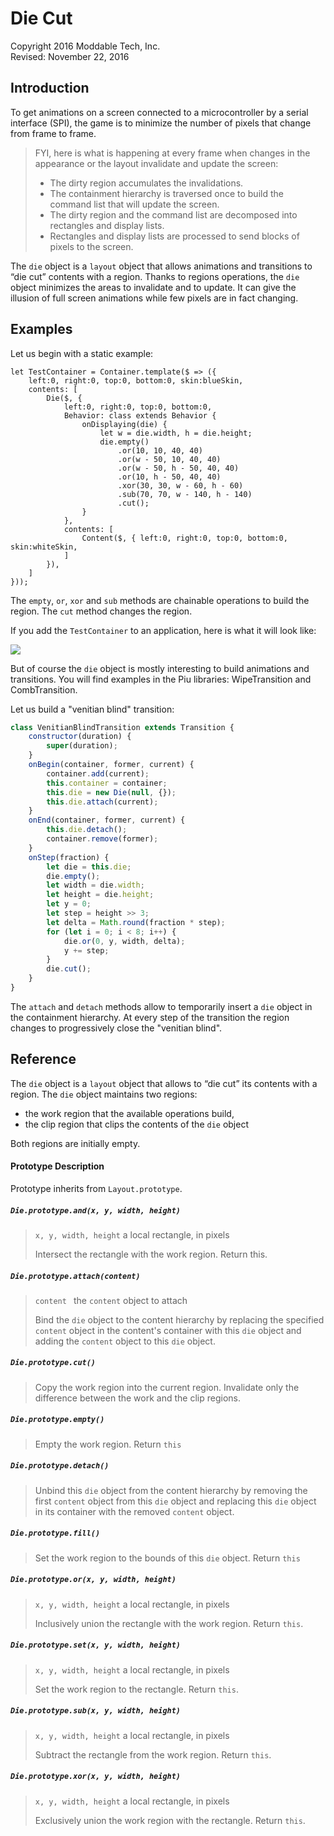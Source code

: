 # Die Cut
Copyright 2016 Moddable Tech, Inc.<BR>
Revised: November 22, 2016

## Introduction

To get animations on a screen connected to a microcontroller by a serial interface (SPI), the game is to minimize the number of pixels that change from frame to frame.

> FYI, here is what is happening at every frame when changes in the appearance or the layout invalidate and update the screen:
>
> - The dirty region accumulates the invalidations.
> - The containment hierarchy is traversed once to build the command list that will update the screen.
> - The dirty region and the command list are decomposed into rectangles and display lists.
> - Rectangles and display lists are processed to send blocks of pixels to the screen.

The `die` object is a `layout` object that allows animations and transitions to “die cut” contents with a region. Thanks to regions operations, the `die` object minimizes the areas to invalidate and to update. It can give the illusion of full screen animations while few pixels are in fact changing.

## Examples

Let us begin with a static example:

	let TestContainer = Container.template($ => ({
		left:0, right:0, top:0, bottom:0, skin:blueSkin,
		contents: [
			Die($, {
				left:0, right:0, top:0, bottom:0,
				Behavior: class extends Behavior {
					onDisplaying(die) {
						let w = die.width, h = die.height;
						die.empty()
							.or(10, 10, 40, 40)
							.or(w - 50, 10, 40, 40)
							.or(w - 50, h - 50, 40, 40)
							.or(10, h - 50, 40, 40)
							.xor(30, 30, w - 60, h - 60)
							.sub(70, 70, w - 140, h - 140)
							.cut();
					}
				},
				contents: [
					Content($, { left:0, right:0, top:0, bottom:0, skin:whiteSkin,
				]
			}),
		]
	}));

The `empty`, `or`, `xor` and `sub` methods are chainable operations to build the region. The `cut` method changes the region.

If you add the `TestContainer` to an application, here is what it will look like:

![](./../assets/die-cut/die-cut.png)

But of course the `die` object is mostly interesting to build animations and transitions. You will find examples in the Piu libraries: WipeTransition and CombTransition.

Let us build a "venitian blind" transition:

```js
class VenitianBlindTransition extends Transition {
	constructor(duration) {
		super(duration);
	}
	onBegin(container, former, current) {
		container.add(current);
		this.container = container;
		this.die = new Die(null, {});
		this.die.attach(current);
	}
	onEnd(container, former, current) {
		this.die.detach();
		container.remove(former);
	}
	onStep(fraction) {
		let die = this.die;
		die.empty();
		let width = die.width;
		let height = die.height;
		let y = 0;
		let step = height >> 3;
		let delta = Math.round(fraction * step);
		for (let i = 0; i < 8; i++) {
			die.or(0, y, width, delta);
			y += step;
		}
		die.cut();
	}
}
```

The `attach` and `detach` methods allow to temporarily insert a `die` object in the containment hierarchy. At every step of the transition the region changes to progressively close the "venitian blind".

## Reference

The `die` object is a `layout` object that allows to “die cut” its contents with a region. The `die` object maintains two regions:

- the work region that the available operations build,
- the clip region that clips the contents of the `die` object

Both regions are initially empty.

#### Prototype Description

Prototype inherits from `Layout.prototype`.

##### `Die.prototype.and(x, y, width, height)`

> `x, y, width, height` a local rectangle, in pixels
>
> Intersect the rectangle with the work region. Return this.

##### `Die.prototype.attach(content)`

> `content ` the `content` object to attach
>
> Bind the `die` object to the content hierarchy by replacing the specified `content` object in the content's container with this `die` object and adding the `content` object to this `die` object.

##### `Die.prototype.cut()`

>  Copy the work region into the current region. Invalidate only the difference between the work and the clip regions.

##### `Die.prototype.empty()`

> Empty the work region. Return `this`

##### `Die.prototype.detach()`

> Unbind this `die` object from the content hierarchy by removing the first `content` object from this `die` object and replacing this `die` object in its container with the removed `content` object.

##### `Die.prototype.fill()`

> Set the work region to the bounds of this `die` object. Return `this`

##### `Die.prototype.or(x, y, width, height)`

> `x, y, width, height` a local rectangle, in pixels
>
> Inclusively union the rectangle with the work region. Return `this`.

##### `Die.prototype.set(x, y, width, height)`

> `x, y, width, height` a local rectangle, in pixels
>
> Set the work region to the rectangle. Return `this`.

##### `Die.prototype.sub(x, y, width, height)`

> `x, y, width, height` a local rectangle, in pixels
>
> Subtract the rectangle from the work region. Return `this`.

##### `Die.prototype.xor(x, y, width, height)`

> `x, y, width, height` a local rectangle, in pixels
>
> Exclusively union the work region with the rectangle. Return `this`.





